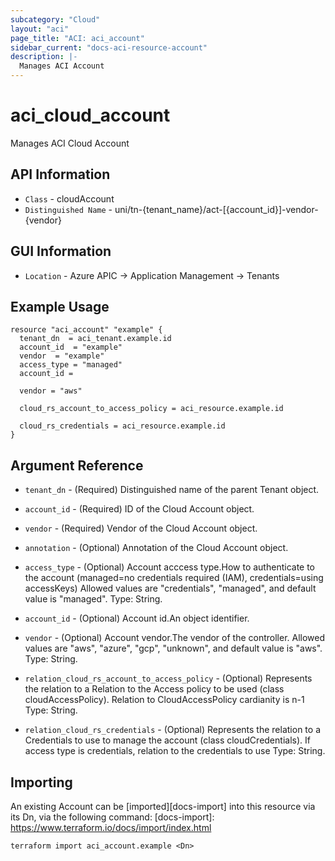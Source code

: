 ```yaml
---
subcategory: "Cloud"
layout: "aci"
page_title: "ACI: aci_account"
sidebar_current: "docs-aci-resource-account"
description: |-
  Manages ACI Account
---
```


# aci_cloud_account #

Manages ACI Cloud Account

## API Information ##

* `Class` - cloudAccount
* `Distinguished Name` - uni/tn-{tenant_name}/act-[{account_id}]-vendor-{vendor}

## GUI Information ##

* `Location` - Azure APIC -> Application Management -> Tenants


## Example Usage ##

```hcl
resource "aci_account" "example" {
  tenant_dn  = aci_tenant.example.id
  account_id  = "example"
  vendor  = "example"
  access_type = "managed"
  account_id = 

  vendor = "aws"

  cloud_rs_account_to_access_policy = aci_resource.example.id

  cloud_rs_credentials = aci_resource.example.id
}
```

## Argument Reference ##

* `tenant_dn` - (Required) Distinguished name of the parent Tenant object.
* `account_id` - (Required) ID of the Cloud Account object.
* `vendor` - (Required) Vendor of the Cloud Account object.
* `annotation` - (Optional) Annotation of the Cloud Account object.
* `access_type` - (Optional) Account acccess type.How to authenticate to the account (managed=no credentials required (IAM), credentials=using accessKeys) Allowed values are "credentials", "managed", and default value is "managed". Type: String.
* `account_id` - (Optional) Account id.An object identifier.
* `vendor` - (Optional) Account vendor.The vendor of the controller. Allowed values are "aws", "azure", "gcp", "unknown", and default value is "aws". Type: String.

* `relation_cloud_rs_account_to_access_policy` - (Optional) Represents the relation to a Relation to the Access policy to be used (class cloudAccessPolicy). Relation to CloudAccessPolicy cardianity is n-1 Type: String.


* `relation_cloud_rs_credentials` - (Optional) Represents the relation to a Credentials to use to manage the account (class cloudCredentials). If access type is credentials, relation to the credentials to use Type: String.



## Importing ##

An existing Account can be [imported][docs-import] into this resource via its Dn, via the following command:
[docs-import]: https://www.terraform.io/docs/import/index.html


```
terraform import aci_account.example <Dn>
```